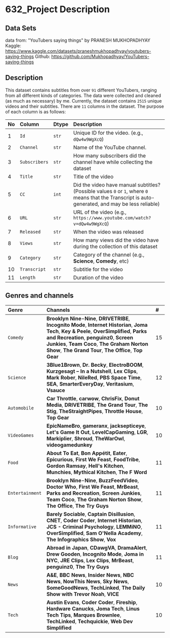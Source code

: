 # 632_Project Description

## Data Sets
data from: "YouTubers saying things" by PRANESH MUKHOPADHYAY 
Kaggle: https://www.kaggle.com/datasets/praneshmukhopadhyay/youtubers-saying-things 
Github: https://github.com/Mukhopadhyay/YouTubers-saying-things

## Description
This dataset contains subtitles from over `91` different YouTubers, ranging from all different kinds of categories. The data were collected and cleaned (as much as necessary) by me. Currently, the dataset contains `2515` unique videos and their subtitles. There are `11` columns in the dataset. The purpose of each column is as follows:

|**No**|**Column**|**Dtype**|**Description**|
|:-----|:---------|:--------|:--------------|
|1|`Id`|`str`|Unique ID for the video. (e.g., `dQw4w9WgXcQ`)|
|2|`Channel`|`str`|Name of the YouTube channel.|
|3|`Subscribers`|`str`|How many subscribers did the channel have while collecting the dataset|
|4|`Title`|`str`|Title of the video|
|5|`CC`|`int`|Did the video have manual subtitles? (Possible values `0` or `1`, where `0` means that the Transcript is auto-generated, and may be less reliable)|
|6|`URL`|`str`|URL of the video (e.g., `https://www.youtube.com/watch?v=dQw4w9WgXcQ`)|
|7|`Released`|`str`|When the video was released|
|8|`Views`|`str`|How many views did the video have during the collection of this dataset|
|9|`Category`|`str`|Category of the channel (e.g., **Science**, **Comedy**, etc)|
|10|`Transcript`|`str`|Subtitle for the video|
|11|`Length`|`str`|Duration of the video|

## Genres and channels

|**Genre**|**Channels**| **#** |
|:--------|:-----------|:------|
|`Comedy`|**Brooklyn Nine-Nine**, **DRIVETRIBE**, **Incognito Mode**, **Internet Historian**, **Joma Tech**, **Key & Peele**, **OverSimplified**, **Parks and Recreation**, **penguinz0**, **Screen Junkies**, **Team Coco**, **The Graham Norton Show**, **The Grand Tour**, **The Office**, **Top Gear**|15|
|`Science`|**3Blue1Brown**, **Dr. Becky**, **ElectroBOOM**, **Kurzgesagt – In a Nutshell**, **Lex Clips**, **Mark Rober**, **NileRed**, **PBS Space Time**, **SEA**, **SmarterEveryDay**, **Veritasium**, **Vsauce**|12|
|`Automobile`|**Car Throttle**, **carwow**, **ChrisFix**, **Donut Media**, **DRIVETRIBE**, **The Grand Tour**, **The Stig**, **TheStraightPipes**, **Throttle House**, **Top Gear**|10|
|`VideoGames`|**EpicNameBro**, **gameranx**, **jacksepticeye**, **Let's Game It Out**, **LevelCapGaming**, **LGR**, **Markiplier**, **Shroud**, **TheWarOwl**, **videogamedunkey**|10|
|`Food`|**About To Eat**, **Bon Appétit**, **Eater**, **Epicurious**, **First We Feast**, **FoodTribe**, **Gordon Ramsay**, **Hell's Kitchen**, **Munchies**, **Mythical Kitchen**, **The F Word**|11|
|`Entertainment`|**Brooklyn Nine-Nine**, **BuzzFeedVideo**, **Doctor Who**, **First We Feast**, **MrBeast**, **Parks and Recreation**, **Screen Junkies**, **Team Coco**, **The Graham Norton Show**, **The Office**, **The Try Guys**|11|
|`Informative`|**Barely Sociable**, **Captain Disillusion**, **CNET**, **Coder Coder**, **Internet Historian**, **JCS - Criminal Psychology**, **LEMMiNO**, **OverSimplified**, **Sam O'Nella Academy**, **The Infographics Show**, **Vox**|11|
|`Blog`|**Abroad in Japan**, **CDawgVA**, **DramaAlert**, **Drew Gooden**, **Incognito Mode**, **Joma in NYC**, **JRE Clips**, **Lex Clips**, **MrBeast**, **penguinz0**, **The Try Guys**|11|
|`News`|**A&E**, **BBC News**, **Insider News**, **NBC News**, **NowThis News**, **Sky News**, **SomeGoodNews**, **TechLinked**, **The Daily Show with Trevor Noah**, **VICE**|10|
|`Tech`|**Austin Evans**, **Coder Coder**, **Fireship**, **Hardware Canucks**, **Joma Tech**, **Linus Tech Tips**, **Marques Brownlee**, **TechLinked**, **Techquickie**, **Web Dev Simplified**|10|


